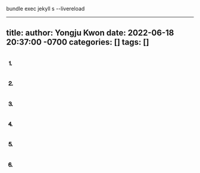 bundle exec jekyll s --livereload

---
title: 
author: Yongju Kwon
date: 2022-06-18 20:37:00 -0700
categories: []
tags: []
---

## ⒈
## ⒉
## ⒊
## ⒋
## ⒌
## ⒍